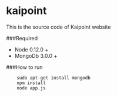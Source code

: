 # kaipoint
This is the source code of Kaipoint website

###Required

* Node 0.12.0 +
* MongoDb 3.0.0 +

###How to run
        
        sudo apt-get install mongodb
        npm install
        node app.js

